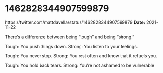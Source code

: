 # 1462828344907599879
https://twitter.com/mattdavella/status/1462828344907599879
**Date:** 2021-11-22

There’s a difference between being “tough” and being “strong.”

Tough: You push things down.
Strong: You listen to your feelings.

Tough: You never stop.
Strong: You rest often and know that it refuels you.

Tough: You hold back tears.
Strong: You’re not ashamed to be vulnerable
